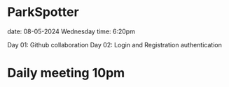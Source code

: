 # ParkSpotter

date: 08-05-2024
Wednesday time: 6:20pm

Day 01: Github collaboration
Day 02: Login and Registration authentication
# Daily meeting 10pm
